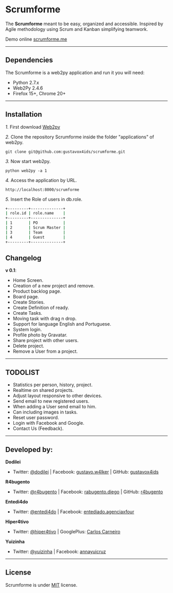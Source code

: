 Scrumforme
============

The **Scrumforme** meant to be easy, organized and accessible.
Inspired by Agile methodology using Scrum and Kanban simplifying teamwork.

Demo online [scrumforme.me](http://scrumforme.me/ "Scrumforme")

---------------------------------------

Dependencies
--------------

The Scrumforme is a web2py application and run it you will need:

- Python 2.7.x
- Web2Py 2.4.6
- Firefox 15+, Chrome 20+

---------------------------------------

Installation
------------

*1.*  First download [Web2py](https://github.com/web2py/web2py)

*2.*  Clone the repository Scrumforme inside the folder "applications" of web2py.

    git clone git@github.com:gustavox4ids/scrumforme.git

*3.*  Now start web2py.

    python web2py -a 1

*4.*  Access the application by URL.

    http://localhost:8000/scrumforme

*5.*  Insert the Role of users in db.role.

```bash
+---------+--------------+
| role.id | role.name    |
+---------+--------------+
| 1       | PO           |
| 2       | Scrum Master |
| 3       | Team         |
| 4       | Guest        |
+---------+--------------+
```


Changelog
-----------

**v 0.1**:

- Home Screen.
- Creation of a new project and remove.
- Product backlog page.
- Board page.
- Create Stories.
- Create Definition of ready.
- Create Tasks.
- Moving task with drag n drop.
- Support for language English and Portuguese.
- System login.
- Profile photo by Gravatar.
- Share project with other users.
- Delete project.
- Remove a User from a project.

---------------------------------------

TODOLIST
-----------

- Statistics per person, history, project.
- Realtime on shared projects.
- Adjust layout responsive to other devices.
- Send email to new registered users.
- When adding a User send email to him.
- Can including images in tasks.
- Reset user password.
- Login with Facebook and Google.
- Contact Us (Feedback).

---------------------------------------

Developed by:
--------------

**Dodilei**
+ Twitter: [@dodilei](http://twitter.com/dodilei "Twitter") | Facebook: [gustavo.w4lker](http://www.facebook.com/gustavo.w4lker/ "Facebook") | GitHub: [gustavox4ids](http://github.com/gustavox4ids "GitHub")

**R4bugento**
+ Twitter: [@r4bugento](http://twitter.com/r4bugento "Twitter") | Facebook: [rabugento.diego](http://www.facebook.com/rabugento.diego/ "Facebook") | GitHub: [r4bugento](http://github.com/r4bugento "GitHub")

**Entedi4do**
+ Twitter: [@entedi4do](http://twitter.com/entedi4do "Twitter") | Facebook: [entediado.agenciaxfour](http://www.facebook.com/entediado.agenciaxfour/ "Facebook")

**Hiper4tivo**
+ Twitter: [@hiper4tivo](http://twitter.com/hiper4tivo "Twitter") | GooglePlus: [Carlos Carneiro](https://plus.google.com/115893799885160012096/ "GooglePlus")

**Yuizinha**
+ Twitter: [@yuizinha](http://twitter.com/yuizinha "Twitter") | Facebook: [annayuicruz](http://www.facebook.com/annayuicruz/ "Facebook")

---------------------------------------

License
---------------------
Scrumforme is under [MIT](http://www.opensource.org/licenses/mit-license.php/ "MIT license") license.
